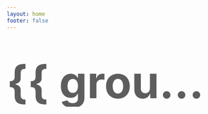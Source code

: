 ```yaml
---
layout: home
footer: false
---
```


<script setup lang="ts">
import { computed, onMounted, onBeforeUnmount } from "vue";
import { generateGrid } from "#theme/utils/generateGrid";
import { columnCount, updateColumns } from "#theme/utils/dynamicColumns";
import { globalConfig } from "#config";

// 可自定义分组权重：值越大越靠后（Friends 始终置底）
const friendWeights: Record<string, number> = globalConfig.friendWeights

// 默认头像
const defaultImg = "https://pic2.zhimg.com/50/v2-cc1a32fcb444fc9d5e23f2ee078dc6e1_720w.jpg?source=1940ef5c";

// 好友列表
const { friends } = globalConfig;

// 监听窗口变化，更新列数
onMounted(() => {
  updateColumns();
  window.addEventListener("resize", updateColumns);
});
onBeforeUnmount(() => {
  window.removeEventListener("resize", updateColumns);
});

const groupedFriends = computed(() => {
  const raw = generateGrid(
    friends,
    undefined,
    // 以 folder（分类）为分组键，若无则归为 "friends"
    (friend) => friend.folder ?? "friends",
    columnCount.value
  );

  // 统一按 friendWeights 排序（不再把 "Friends" 置底）
  return raw.sort((a, b) => {
    const wa = friendWeights[a.key] ?? 0;
    const wb = friendWeights[b.key] ?? 0;
    if (wa === wb) return a.key.localeCompare(b.key);
    return wa - wb;
  });
});
// ...existing code...
</script>

<div class="allFriend">
  <ClientOnly>
    <div v-for="group in groupedFriends" :key="group.key" style="margin-bottom: 32px;">
      <h1 class="year">{{ group.key }}</h1>
      <div class="friends-grid">
        <div
          v-for="(col, colIndex) in group.columns"
          :key="colIndex"
          class="column"
        >
          <div v-for="friend in col" :key="friend.link" class="friend-card">
            <FriendCard
              :title="friend.title"
              :link="friend.link"
              :desc="friend.desc"
              :img="friend.folder === 'unable' ? defaultImg : (friend.img ?? defaultImg)"
              :folder="friend.folder"
            />
          </div>
        </div>
      </div>
    </div>
  </ClientOnly>
</div>

<style scoped>
.friends-grid {
  display: flex;
  gap: var(--vp-gap);
}
.column {
  flex: 1;
  display: flex;
  flex-direction: column;
  gap: var(--vp-gap);
}
.year {
  margin: 12px 0;
  font-size: 1.2rem;
  font-weight: 600;
}
.year {
    margin-top: 30px;
    line-height: 110px;
    font-size: 100px;
    position: relative;
    top: 30px;
    font-weight: bold;
    color: var(--vp-c-gutter);
    opacity: 0.7;
    z-index: -1;
    mask-image: linear-gradient(var(--vp-c-gutter) 20%, transparent);
    text-transform: var(--vp-title-uppercase);
    overflow: hidden;
    text-overflow: ellipsis;
    white-space: nowrap;
}
</style>
